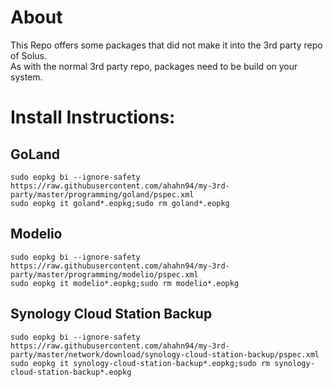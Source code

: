 # About
This Repo offers some packages that did not make it into the 3rd party repo of Solus.  
As with the normal 3rd party repo, packages need to be build on your system.

# Install Instructions:  
## GoLand  
```
sudo eopkg bi --ignore-safety https://raw.githubusercontent.com/ahahn94/my-3rd-party/master/programming/goland/pspec.xml
sudo eopkg it goland*.eopkg;sudo rm goland*.eopkg
```

## Modelio  
```
sudo eopkg bi --ignore-safety https://raw.githubusercontent.com/ahahn94/my-3rd-party/master/programming/modelio/pspec.xml
sudo eopkg it modelio*.eopkg;sudo rm modelio*.eopkg
```

## Synology Cloud Station Backup  
```
sudo eopkg bi --ignore-safety https://raw.githubusercontent.com/ahahn94/my-3rd-party/master/network/download/synology-cloud-station-backup/pspec.xml
sudo eopkg it synology-cloud-station-backup*.eopkg;sudo rm synology-cloud-station-backup*.eopkg
```
